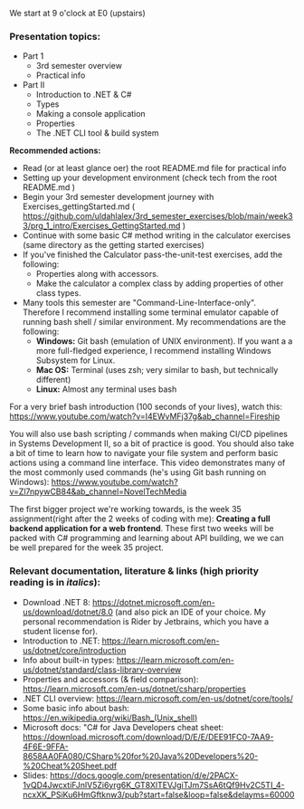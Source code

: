 We start at 9 o'clock at E0 (upstairs)

### Presentation topics:
- Part 1
    - 3rd semester overview
    - Practical info
- Part II
    - Introduction to .NET & C#
    - Types
    - Making a console application
    - Properties
    - The .NET CLI tool & build system

**Recommended actions:**
- Read (or at least glance oer) the root README.md file for practical info
- Setting up your development environment (check tech from the root README.md )
- Begin your 3rd semester development journey with Exercises_gettingStarted.md ( https://github.com/uldahlalex/3rd_semester_exercises/blob/main/week33/prg_1_intro/Exercises_GettingStarted.md )
- Continue with some basic C# method writing in the calculator exercises (same directory as the getting started exercises)
- If you've finished the Calculator pass-the-unit-test exercises, add the following:
    - Properties along with accessors.
    - Make the calculator a complex class by adding properties of other class types.
- Many tools this semester are "Command-Line-Interface-only". Therefore I recommend installing some terminal emulator capable of running bash shell / similar environment. My recommendations are the following:
    - **Windows:** Git bash (emulation of UNIX environment). If you want a a more full-fledged experience, I recommend installing Windows Subsystem for Linux.
    - **Mac OS:** Terminal (uses zsh; very similar to bash, but technically different)
    - **Linux:** Almost any terminal uses bash


For a very brief bash introduction (100 seconds of your lives), watch this: https://www.youtube.com/watch?v=I4EWvMFj37g&ab_channel=Fireship

You will also use bash scripting / commands when making CI/CD pipelines in Systems Development II, so a bit of practice is good. You should also take a bit of time to learn how to navigate your file system and perform basic actions using a command line interface. This video demonstrates many of the most commonly used commands (he's using Git bash running on Windows): https://www.youtube.com/watch?v=Zl7npywCB84&ab_channel=NovelTechMedia





The first bigger project we're working towards, is the week 35 assignment(right after the 2 weeks of coding with me): 
**Creating a full backend application for a web frontend**.
These first two weeks will be packed with C# programming and learning about API building, we we can be well prepared for the week 35 project.


### Relevant documentation, literature & links (high priority reading is in *italics*):
- Download .NET 8: https://dotnet.microsoft.com/en-us/download/dotnet/8.0 (and also pick an IDE of your choice. 
My personal recommendation is Rider by Jetbrains, which you have a student license for).
- Introduction to .NET: https://learn.microsoft.com/en-us/dotnet/core/introduction
- Info about built-in types: https://learn.microsoft.com/en-us/dotnet/standard/class-library-overview
- Properties and accessors (& field comparison): https://learn.microsoft.com/en-us/dotnet/csharp/properties
- .NET CLI overview: https://learn.microsoft.com/en-us/dotnet/core/tools/
- Some basic info about bash: https://en.wikipedia.org/wiki/Bash_(Unix_shell)
- Microsoft docs: "C# for Java Developers cheat sheet: https://download.microsoft.com/download/D/E/E/DEE91FC0-7AA9-4F6E-9FFA-8658AA0FA080/CSharp%20for%20Java%20Developers%20-%20Cheat%20Sheet.pdf
- Slides: https://docs.google.com/presentation/d/e/2PACX-1vQD4JwcxtiFJnlV5Zi6yrg6K_GT8XlTEVJgiTJm7SsA6tQf9Hv2C5TI_4-ncxXK_PSiKu6HmGftknw3/pub?start=false&loop=false&delayms=60000